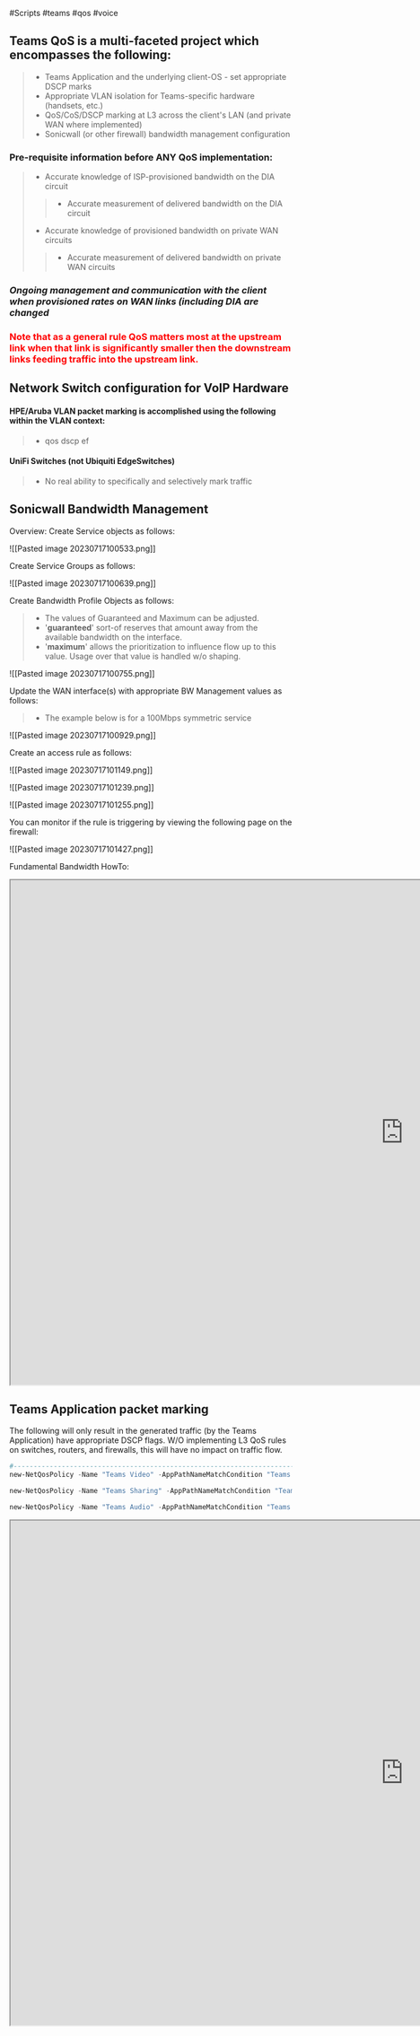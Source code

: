 
#Scripts  #teams #qos #voice

##  Teams QoS is a multi-faceted project which encompasses the following:

> - Teams Application and the underlying client-OS - set appropriate DSCP marks
> - Appropriate VLAN isolation for Teams-specific hardware (handsets, etc.)
> - QoS/CoS/DSCP marking at L3 across the client's LAN (and private WAN where implemented)
> - Sonicwall (or other firewall) bandwidth management configuration

### Pre-requisite information before ANY QoS implementation:

> - Accurate knowledge of ISP-provisioned bandwidth on the DIA circuit
>> -  Accurate measurement of delivered bandwidth on the DIA circuit
> - Accurate knowledge of provisioned bandwidth on private WAN circuits
>>  - Accurate measurement of delivered bandwidth on private WAN circuits

### ***Ongoing management and communication with the client when provisioned rates on WAN links (including DIA are changed***

### <span style="color:red">Note that as a general rule QoS matters most at the upstream link when that link is significantly smaller then the downstream links feeding traffic into the upstream link. </span> 


## Network Switch configuration for VoIP Hardware

#### HPE/Aruba VLAN packet marking is accomplished using the following within the VLAN context:
> - qos dscp ef

#### UniFi Switches (not Ubiquiti EdgeSwitches)
> - No real ability to specifically and selectively mark traffic



## Sonicwall Bandwidth Management 

Overview:
Create Service objects as follows:

![[Pasted image 20230717100533.png]]

Create Service Groups as follows:

![[Pasted image 20230717100639.png]]

Create Bandwidth Profile Objects as follows:
> - The values of Guaranteed and Maximum can be adjusted.  
> - '**guaranteed**' sort-of reserves that amount away from the available bandwidth on the interface.
> - '**maximum**' allows the prioritization to influence flow up to this value.  Usage over that value is handled w/o shaping.


![[Pasted image 20230717100755.png]]

Update the WAN interface(s) with appropriate BW Management values as follows:
> - The example below is for a 100Mbps symmetric service

![[Pasted image 20230717100929.png]]

Create an access rule as follows:

![[Pasted image 20230717101149.png]]

![[Pasted image 20230717101239.png]]

![[Pasted image 20230717101255.png]]


You can monitor if the rule is triggering by viewing the following page on the firewall:

![[Pasted image 20230717101427.png]]


Fundamental Bandwidth HowTo:
<iframe width="1400" height="900" src="https://www.sonicwall.com/support/knowledge-base/how-can-i-configure-bandwidth-management/170521130013462/">title="Toolkit" frameborder="0" allow="accelerometer; autoplay; clipboard-write; encrypted-media; gyroscope; picture-in-picture" allowfullscreen></iframe>


## Teams Application packet marking
The following will only result in the generated traffic (by the Teams Application) have appropriate DSCP flags.  W/O implementing L3 QoS rules on switches, routers, and firewalls, this will have no impact on traffic flow.
```Powershell
#-------------------------------------------------------------------------------------------------------------------------
new-NetQosPolicy -Name "Teams Video" -AppPathNameMatchCondition "Teams.exe" -IPProtocolMatchCondition Both -IPSrcPortStartMatchCondition 50020 -IPSrcPortEndMatchCondition 50039 -DSCPAction 34 -NetworkProfile All

new-NetQosPolicy -Name "Teams Sharing" -AppPathNameMatchCondition "Teams.exe" -IPProtocolMatchCondition Both -IPSrcPortStartMatchCondition 50040 -IPSrcPortEndMatchCondition 50059 -DSCPAction 18 -NetworkProfile All

new-NetQosPolicy -Name "Teams Audio" -AppPathNameMatchCondition "Teams.exe" -IPProtocolMatchCondition Both -IPSrcPortStartMatchCondition 50000 -IPSrcPortEndMatchCondition 50019 -DSCPAction 46 -NetworkProfile All

```


<iframe width="1400" height="900" src="https://learn.microsoft.com/en-us/microsoftteams/qos-in-teams">title="Toolkit" frameborder="0" allow="accelerometer; autoplay; clipboard-write; encrypted-media; gyroscope; picture-in-picture" allowfullscreen></iframe>




